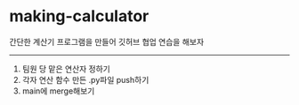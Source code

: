 # making-calculator

간단한 계산기 프로그램을 만들어 깃허브 협업 연습을 해보자

---

1. 팀원 당 맡은 연산자 정하기
2. 각자 연산 함수 만든 .py파일 push하기
3. main에 merge해보기
